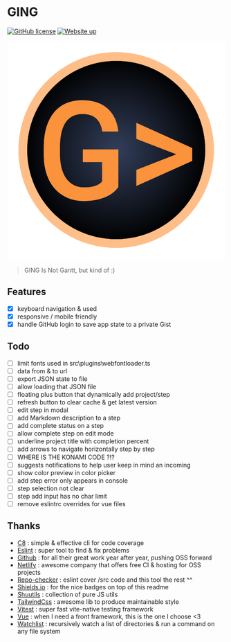 # GING

[![GitHub license](https://img.shields.io/github/license/shuunen/ging.svg?color=informational)](https://github.com/Shuunen/ging/blob/master/LICENSE)
[![Website up](https://img.shields.io/website/https/shuunen-ging.netlify.app.svg)](https://shuunen-ging.netlify.app)

![logo](public/images/logo.svg)

> GING Is Not Gantt, but kind of :)

## Features

- [x] keyboard navigation & used
- [x] responsive / mobile friendly
- [x] handle GitHub login to save app state to a private Gist

## Todo

- [ ] limit fonts used in src\plugins\webfontloader.ts
- [ ] data from & to url
- [ ] export JSON state to file
- [ ] allow loading that JSON file
- [ ] floating plus button that dynamically add project/step
- [ ] refresh button to clear cache & get latest version
- [ ] edit step in modal
- [ ] add Markdown description to a step
- [ ] add complete status on a step
- [ ] allow complete step on edit mode
- [ ] underline project title with completion percent
- [ ] add arrows to navigate horizontally step by step
- [ ] WHERE IS THE KONAMI CODE ?!?
- [ ] suggests notifications to help user keep in mind an incoming
- [ ] show color preview in color picker
- [ ] add step error only appears in console
- [ ] step selection not clear
- [ ] step add input has no char limit
- [ ] remove eslintrc overrides for vue files

## Thanks

- [C8](https://github.com/bcoe/c8) : simple & effective cli for code coverage
- [Eslint](https://eslint.org) : super tool to find & fix problems
- [Github](https://github.com) : for all their great work year after year, pushing OSS forward
- [Netlify](https://netlify.com) : awesome company that offers free CI & hosting for OSS projects
- [Repo-checker](https://github.com/Shuunen/repo-checker) : eslint cover /src code and this tool the rest ^^
- [Shields.io](https://shields.io) : for the nice badges on top of this readme
- [Shuutils](https://github.com/Shuunen/shuutils) : collection of pure JS utils
- [TailwindCss](https://tailwindcss.com) : awesome lib to produce maintainable style
- [Vitest](https://github.com/vitest-dev/vitest) : super fast vite-native testing framework
- [Vue](https://vuejs.org) : when I need a front framework, this is the one I choose <3
- [Watchlist](https://github.com/lukeed/watchlist) : recursively watch a list of directories & run a command on any file system
